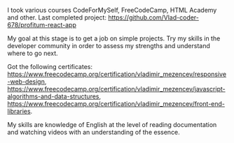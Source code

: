 I took various courses CodeForMySelf, FreeCodeCamp, HTML Academy and other.
Last completed project: https://github.com/Vlad-coder-678/profitum-react-app

My goal at this stage is to get a job on simple projects. Try my skills in the developer community in order to assess my strengths and understand where to go next.

Got the following certificates: https://www.freecodecamp.org/certification/vladimir_mezencev/responsive-web-design, https://www.freecodecamp.org/certification/vladimir_mezencev/javascript-algorithms-and-data-structures, https://www.freecodecamp.org/certification/vladimir_mezencev/front-end-libraries.

My skills are knowledge of English at the level of reading documentation and watching videos with an understanding of the essence.
